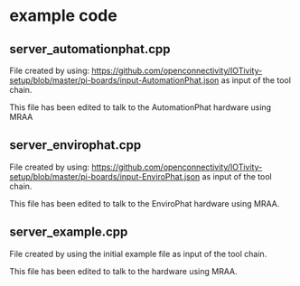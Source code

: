 # example code


## server_automationphat.cpp

File created by using:
https://github.com/openconnectivity/IOTivity-setup/blob/master/pi-boards/input-AutomationPhat.json
as input of the tool chain.

This file has been edited to talk to the AutomationPhat hardware using MRAA


## server_envirophat.cpp

File created by using:
https://github.com/openconnectivity/IOTivity-setup/blob/master/pi-boards/input-EnviroPhat.json
as input of the tool chain.

This file has been edited to talk to the EnviroPhat hardware using MRAA.



## server_example.cpp

File created by using the initial example file
as input of the tool chain.

This file has been edited to talk to the hardware using MRAA.


